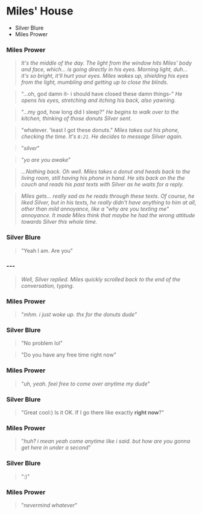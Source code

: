# Miles' House
- Silver Blure
- Miles Prower

### Miles Prower

> *It's the middle of the day. The light from the window hits Miles' body and face, which... is going directly in his eyes. Morning light, duh... it's so bright, it'll hurt your eyes. Miles wakes up, shielding his eyes from the light, mumbling and getting up to close the blinds.*

> "...oh, god damn it- i should have closed these damn things-" *He opens his eyes, stretching and itching his back, also yawning.*

> "...my god, how long did I sleep?" *He begins to walk over to the kitchen, thinking of those donuts Silver sent.*

> "whatever. 'least I got these donuts." *Miles takes out his phone, checking the time. It's `8:21`. He decides to message Silver again.*

> "*silver*"

> "*yo are you awake*"

> *...Nothing back. Oh well. Miles takes a donut and heads back to the living room, still having his phone in hand. He sits back on the the couch and reads his past texts with Silver as he waits for a reply.*

> *Miles gets... really sad as he reads through these texts. Of course, he liked Silver, but in his texts, he really didn't have anything to him at all, other than mild annoyance, like a "why are you texting me" annoyance. It made Miles think that maybe he had the wrong attitude towards Silver this whole time.*

### Silver Blure

> "Yeah I am. Are you"

### ---

> *Well, Silver replied. Miles quickly scrolled back to the end of the conversation, typing.*

### Miles Prower

> "*mhm. i just woke up. thx for the donuts dude*"

### Silver Blure

> "No problem lol"

> "Do you have any free time right now"

### Miles Prower

> "*uh, yeah. feel free to come over anytime my dude*"

### Silver Blure

> "Great cool:) Is it OK. If I go there like exactly __right now__?"

### Miles Prower

> "*huh? i mean yeah come anytime like i said. but how are you gonna get here in under a second*"

### Silver Blure

> ":)"

### Miles Prower

> "*nevermind whatever*"
